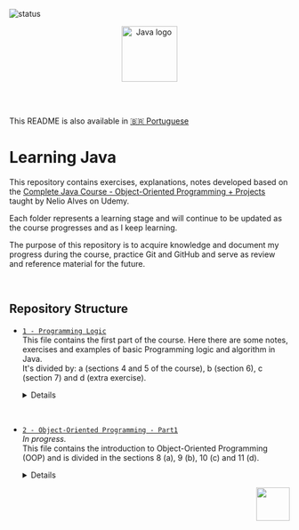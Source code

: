 <p >
  <img src="https://img.shields.io/badge/status-in%20progress-green" alt="status" />
</p>

<p align="center">
    <img src="https://upload.wikimedia.org/wikipedia/en/3/30/Java_programming_language_logo.svg" alt="Java logo" width="100"/>
</p>

<br>

<br>

This README is also available in [🇧🇷 Portuguese](README.pt.md)

# Learning Java
This repository contains exercises, explanations, notes developed based on the [Complete Java Course - Object-Oriented Programming + Projects](https://www.udemy.com/course/java-curso-completo/?srsltid=AfmBOor14nRT5sp1sHdTBJcIekjZcpPGDS4cR6vX7PaktXu8lt0-m--) taught by Nelio Alves on Udemy.

Each folder represents a learning stage and will continue to be updated as the course progresses and as I keep learning.  

The purpose of this repository is to acquire knowledge and document my progress during the course, practice Git and GitHub and serve as review and reference material for the future.

<br> 

## Repository Structure

- [`1 - Programming Logic`](https://github.com/biaProjects/java-course-udemy/tree/master/1%20-%20Programming%20Logic)  
  This file contains the first part of the course. Here there are some notes, exercises and examples of basic Programming logic and algorithm in Java.  
  It's divided by: a (sections 4 and 5 of the course), b (section 6), c (section 7) and d (extra exercise).
  <details>
  <summary>Details</summary>

    - a1 - Outputs  
      The different types of print.
    - a2 - Input  
      The Scanner.
    - a3 - Math Functions  
      Functions to square root, power and module.
    - a4 - Logic operators & Conditional structure  
      Logic Operators including and, or, not and conditional structure (if/else)
    - a5 - Exercises  
      Practicing the topics learned.
    - a6 - Optional-structures  
      Other options to conditional structure including switch case and ternary operator.

    - b - Looping-Constructs Iteration-Statements  
      Looping structures including While, For and do-while
    
    - c1 - Variable names  
      Conventional names.
    - c2 - Bitwise operators  
      Logic operators to work bit to bit
    - c3 - String methods  
      Some interesting methods to use with String.
    - c4 - Functions  
      Function syntax.

    - d - Exercise  
      An extra exercise to practice.

<br>

- [`2 - Object-Oriented Programming - Part1`](https://github.com/biaProjects/java-course-udemy/tree/master/2%20-%20Object-Oriented%20Programming%20-%20Part1)  
  _In progress._  
  This file contains the introduction to Object-Oriented Programming (OOP) and is divided in the sections 8 (a), 9 (b), 10 (c) and 11 (d).    
  <details>
  <summary>Details</summary>

  - `a - Introduction to OOP`  
    It is divided in 2 projects used as examples (a, b), exercises (c) and explanation/exercises about static members (d).
    <details>
    <summary>Details</summary>

    - `a - Project 1 - Triangle`  
      A project that calculates the area of 2 triangles, and tell which area is bigger.  
      It is divided in 3 parts...
        1. Without the use of OOP
        2. Including OOP
        3. Including Cohesion

      This project represents the first contact with the POO concepts in Java!  

    - `b - Project 2 - Stock`  
      Simple project simulating stock management where a product will have the data: name, price, and quantity in stock, and will include the operations of adding to and removing from stock.  
      This project also includes teaching the toString method.  
      Here are the first and second versions of this project (Initial structure with a `Product` class and basic operations. Inclusion of the `toString()` method for product information.).

    - `c - Exercises`  
      Three exercises to practice OOP.  
      1. `Rectangle` -> calculates the area, perimeter and diagonal of a rectangle, based on its sides.
      2. `Salary` -> calculates the salary of the employee based on a percentage of increase
      3. `Student aproved` -> calculates if a student was approved or not based on their grades.

    - `d - Static members`  
      Contains the explanation of static members and a exercise.  
    
  - `b - Constructor-this-overloading-encapsulation`  
    <details>
    <summary>Details</summary>

    - `a - Constructors`  
      Third version of the stock project explaining the use of constructors and the word _`this`_.  
    
    - `b - Overloading`   
      Fourth version of the stock project to explain overloading.  

    - `c - Extra_notes.md`  

    - `d - Encapsulation`  
      Fifth version of stock project including encapsulation and access modifiers.  
    
    - `e - Exercise bank-account`  
      Basic simulation of a bank account, demonstrating encapsulation, use of `this`, and good constructor practices.
    
  - `c - MemoryBehavior-arrays-lists`  
    <details>
    <summary>Details</summary>

    - `a - Reference-and-Value-Types - Memory-deallocation`  
    - `b - Vectors`  
      In `Project` we has 2 examples. The first register the height of X people and return the average. The second register X products and return the average price of them.  
      In `Exercises` there is:   
        - Exercise 1: It receives X numbers and return the negatives, the sum and average.
        - Exercise 2: It receives the name, age and height of X people and returns the average height and percentage of younger than 16 years old.
        - Exercise 3: It receives X numbers and return the heighest and the evens.
        - Exercise 4: It receives the values of 2 vectors (A and B) and, based on them, calculates the resultant vector.  
        - Exercise 5: It's a simulation where a hotel has 10 room (from 0 to 9) and they will be rented to X people. The program receives the name, email and room the person will rent and in the end, displays the rooms that are occupied.
    - `c - For-each`  
    - `d - Lists`  
      - `Explanations`  
        Contains the explanations and example about lists.  

<p align="right">
  <img src="https://upload.wikimedia.org/wikipedia/commons/5/5d/Duke_%28Java_mascot%29_waving.svg" width="60"/>
</p>
